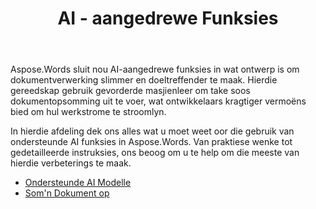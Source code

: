 ﻿---
title: AI - aangedrewe Funksies
second_title: Aspose.Words vir Java
articleTitle: AI - aangedrewe Funksies
linktitle: AI - aangedrewe Funksies
type: docs
weight: 25
description: "Aspose.Words vir Java stel AI-aangedrewe gereedskap soos dokumentopsomming bekend om doeltreffendheid te verhoog. Leer hoe om AI-aangedrewe funksies te gebruik met wenke en gedetailleerde leiding."
url: /af/java/ai-powered-features/
timestamp: 2024-11-26-12-00-00
---

Aspose.Words sluit nou AI-aangedrewe funksies in wat ontwerp is om dokumentverwerking slimmer en doeltreffender te maak. Hierdie gereedskap gebruik gevorderde masjienleer om take soos dokumentopsomming uit te voer, wat ontwikkelaars kragtiger vermoëns bied om hul werkstrome te stroomlyn.

In hierdie afdeling dek ons alles wat u moet weet oor die gebruik van ondersteunde AI funksies in Aspose.Words. Van praktiese wenke tot gedetailleerde instruksies, ons beoog om u te help om die meeste van hierdie verbeterings te maak.

* [Ondersteunde AI Modelle](/words/java/supported-ai-models/)
* [Som'n Dokument op](/words/java/summarize-a-document/)

